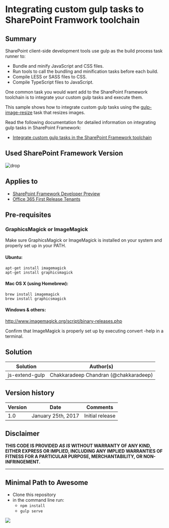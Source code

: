 # Integrating custom gulp tasks to SharePoint Framwork toolchain

## Summary
SharePoint client-side development tools use gulp as the build process task runner to:

- Bundle and minify JavaScript and CSS files.
- Run tools to call the bundling and minification tasks before each build.
- Compile LESS or SASS files to CSS.
- Compile TypeScript files to JavaScript.

One common task you would want add to the SharePoint Framework toolchain is to integrate your custom gulp tasks and execute them.

This sample shows how to integrate custom gulp tasks using the [gulp-image-resize](https://www.npmjs.com/package/gulp-image-resize) task that resizes images.

Read the following documentation for detailed information on integrating gulp tasks in SharePoint Framework:

- [Integrate custom gulp tasks in the SharePoint Framework toolchain](https://aka.ms/spfx-extend-gulp)

## Used SharePoint Framework Version
![drop](https://img.shields.io/badge/drop-RC0-green.svg)

## Applies to

* [SharePoint Framework Developer Preview](http://dev.office.com/sharepoint/docs/spfx/sharepoint-framework-overview)
* [Office 365 First Release Tenants](http://dev.office.com/sharepoint/docs/spfx/set-up-your-developer-tenant)

## Pre-requisites

### GraphicsMagick or ImageMagick
Make sure GraphicsMagick or ImageMagick is installed on your system and properly set up in your PATH.

#### Ubuntu:

```
apt-get install imagemagick
apt-get install graphicsmagick
```

#### Mac OS X (using Homebrew):

```
brew install imagemagick
brew install graphicsmagick
```

#### Windows & others:

http://www.imagemagick.org/script/binary-releases.php

Confirm that ImageMagick is properly set up by executing convert -help in a terminal.

## Solution

Solution|Author(s)
--------|---------
js-extend-gulp | Chakkaradeep Chandran (@chakkaradeep)

## Version history

Version|Date|Comments
-------|----|--------
1.0|January 25th, 2017|Initial release

## Disclaimer
**THIS CODE IS PROVIDED *AS IS* WITHOUT WARRANTY OF ANY KIND, EITHER EXPRESS OR IMPLIED, INCLUDING ANY IMPLIED WARRANTIES OF FITNESS FOR A PARTICULAR PURPOSE, MERCHANTABILITY, OR NON-INFRINGEMENT.**

---

## Minimal Path to Awesome

- Clone this repository
- in the command line run:
  - `npm install`
  - `gulp serve`

<img src="https://telemetry.sharepointpnp.com/sp-dev-fx-webparts/samples/js-extend-gulp" />